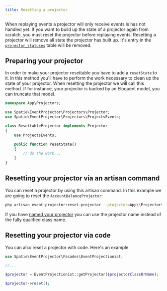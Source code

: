 ```yaml
---
title: Resetting a projector
---
```


When replaying events a projector will only receive events is has not handled yet. If you want to build up the state of a projector again from scratch, you must reset the projector before replaying events. Resetting a projector will remove all state the projector has built up. It's entry in the [`projector_statuses`](https://docs.spatie.be/laravel-event-projector/v1/replaying-events/tracking-handled-events) table will be removed.

## Preparing your projector

In order to make your projector resettable you have to add a `resetState` to it. In this method you'll have to perform the work necessary to clean up the state of your projector. When resetting the projector we will call this method. If for instance, your projector is backed by an Eloquent model, you can truncate that model.

```php
namespace App\Projectors;

use Spatie\EventProjector\Projectors\Projector;
use Spatie\EventProjector\Projectors\ProjectsEvents;

class ResettableProjector implements Projector
{
    use ProjectsEvents;

    public function resetState()
    {
        // do the work...
    }
}
```

## Resetting your projector via an artisan command

You can reset a projector by using this artisan command. In this example we are going to reset the `AccountBalanceProjector`:

```bash
php artisan event-projector:reset-projector --projector=App\\Projectors\\AccountBalanceProjector
```

If you have [named your projector](https://docs.spatie.be/laravel-event-projector/v1/handling-events/using-projectors#naming-projectors) you can use the projector name instead of the fully qualified class name.

## Resetting your projector via code

You can also reset a projector with code. Here's an example

```php
use Spatie\EventProjector\Facades\EventProjectionist;

//...

$projector = EventProjectionist::getProjector($projectorClassOrName);

$projector->reset();
```
